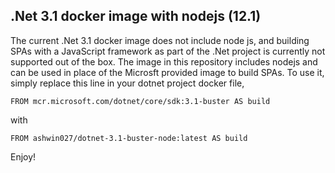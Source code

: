 ## .Net 3.1 docker image with nodejs (12.1)
The current .Net 3.1 docker image does not include node js, and building SPAs with a JavaScript framework as part of the .Net project is currently not supported out of the box. The image in this repository includes nodejs and can be used in place of the Microsft provided image to build SPAs. To use it, simply replace this line in your dotnet project docker file,

`FROM mcr.microsoft.com/dotnet/core/sdk:3.1-buster AS build`

with

`FROM ashwin027/dotnet-3.1-buster-node:latest AS build`

Enjoy!
